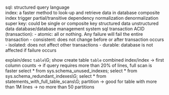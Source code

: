sql: structured query language  
index: a faster method to look-up and retrieve data in database
composite index
trigger
partial/transitive dependency
normalization
denormalization
super key: could be single or composite key
structured data
unstructured data
database/database management system
sql transaction
ACID (transaction):
	- atomic: all or nothing. Any failure will fail the entire transaction
	- consistent: does not change before or after transaction occurs
	- isolated: does not affect other transactions
	- durable: database is not affected if failure occurs


explain/desc `table`\G;
show create table `table`
combined index/index
	-> first column counts
	-> if query requires more than 20% of lines, full scan is faster
select * from sys.schema_unused_indexes;
select * from sys.schema_redundant_indexes\G;
select * from statements_with_full_table_scans\G;
partition
	-> good for table with more than 1M lines
	-> no more than 50 partitions
	
